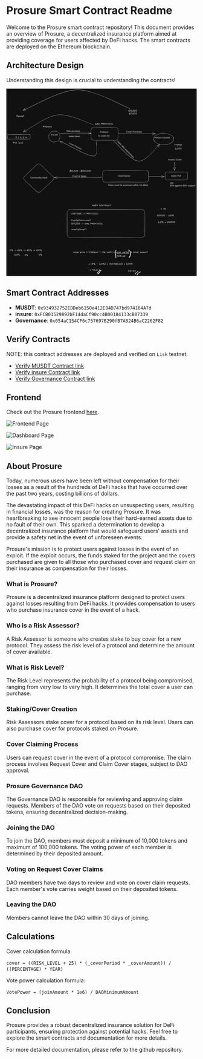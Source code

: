 # Prosure Smart Contract Readme

Welcome to the Prosure smart contract repository! This document provides an overview of Prosure, a decentralized insurance platform aimed at providing coverage for users affected by DeFi hacks. The smart contracts are deployed on the Ethereum blockchain.

## Architecture Design

Understanding this design is crucial to understanding the contracts!

![Prosure Architecture Design](https://github.com/ALMON-CHAINCRAFTS/Prosure-contract/blob/main/assests/contract-design.jpg)

## Smart Contract Addresses

- **MUSDT**: `0x934932752EDDeb6150e412E04D747bd974164A7d`
- **insure**: `0xFCB01529892bF14daCf90cc4B00184133cB07339`
- **Governance**: `0x054aC154CF6c757697B290fB7A824B6aC2262F82`

## Verify Contracts

NOTE: this contract addresses are deployed and verified on `Lisk` testnet.

- [Verify MUSDT Contract link](https://sepolia-blockscout.lisk.com/address/0x934932752EDDeb6150e412E04D747bd974164A7d?tab=read_contract)
- [Verify insure Contract link](https://sepolia-blockscout.lisk.com/address/0xFCB01529892bF14daCf90cc4B00184133cB07339?tab=write_contract)
- [Verify Governance Contract link](https://sepolia-blockscout.lisk.com/address/0x054aC154CF6c757697B290fB7A824B6aC2262F82?tab=read_contract)

## Frontend

Check out the Prosure frontend [here](https://prosure-frontend.vercel.app/).

![Frontend Page](./assests/landingPage.jpg)

![Dashboard Page](./assests/dashboard.jpg)

![Insure Page](./assests/InsurePage.jpg)

## About Prosure

Today, numerous users have been left without compensation for their losses as a result of the hundreds of DeFi hacks that have occurred over the past two years, costing billions of dollars.

The devastating impact of this DeFi hacks on unsuspecting users, resulting in financial losses, was the reason for creating Prosure. It was heartbreaking to see innocent people lose their hard-earned assets due to no fault of their own. This sparked a determination to develop a decentralized insurance platform that would safeguard users' assets and provide a safety net in the event of unforeseen events.

Prosure's mission is to protect users against losses in the event of an exploit. If the exploit occurs, the funds staked for the project and the covers purchased are given to all those who purchased cover and request claim on their insurance as compensation for their losses.

### What is Prosure?

Prosure is a decentralized insurance platform designed to protect users against losses resulting from DeFi hacks. It provides compensation to users who purchase insurance cover in the event of a hack.

### Who is a Risk Assessor?

A Risk Assessor is someone who creates stake to buy cover for a new protocol. They assess the risk level of a protocol and determine the amount of cover available.

### What is Risk Level?

The Risk Level represents the probability of a protocol being compromised, ranging from very low to very high. It determines the total cover a user can purchase.

### Staking/Cover Creation

Risk Assessors stake cover for a protocol based on its risk level. Users can also purchase cover for protocols staked on Prosure.

### Cover Claiming Process

Users can request cover in the event of a protocol compromise. The claim process involves Request Cover and Claim Cover stages, subject to DAO approval.

### Prosure Governance DAO

The Governance DAO is responsible for reviewing and approving claim requests. Members of the DAO vote on requests based on their deposited tokens, ensuring decentralized decision-making.

### Joining the DAO

To join the DAO, members must deposit a minimum of 10,000 tokens and maximum of 100,000 tokens. The voting power of each member is determined by their deposited amount.

### Voting on Request Cover Claims

DAO members have two days to review and vote on cover claim requests. Each member's vote carries weight based on their deposited tokens.

### Leaving the DAO

Members cannot leave the DAO within 30 days of joining.

## Calculations

Cover calculation formula:

    cover = ((RISK_LEVEL + 25) * (_coverPeriod * _coverAmount)) / ((PERCENTAGE) * YEAR)

Vote power calculation formula:

    VotePower = (joinAmount * 1e6) / DAOMinimumAmount

## Conclusion

Prosure provides a robust decentralized insurance solution for DeFi participants, ensuring protection against potential hacks. Feel free to explore the smart contracts and documentation for more details.

For more detailed documentation, please refer to the github repository.
